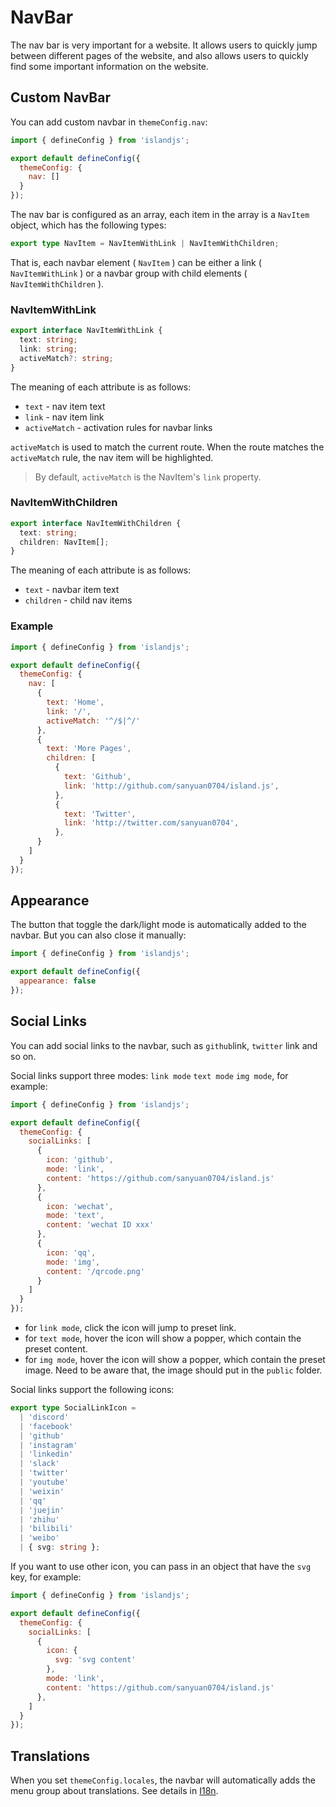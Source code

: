 # NavBar

The nav bar is very important for a website. It allows users to quickly jump between different pages of the website, and also allows users to quickly find some important information on the website.

## Custom NavBar

You can add custom navbar in `themeConfig.nav`:

```js
import { defineConfig } from 'islandjs';

export default defineConfig({
  themeConfig: {
    nav: []
  }
});
```

The nav bar is configured as an array, each item in the array is a `NavItem` object, which has the following types:

```ts
export type NavItem = NavItemWithLink | NavItemWithChildren;
```

That is, each navbar element ( `NavItem` ) can be either a link ( `NavItemWithLink` ) or a navbar group with child elements ( `NavItemWithChildren` ).

### NavItemWithLink

```ts
export interface NavItemWithLink {
  text: string;
  link: string;
  activeMatch?: string;
}
```

The meaning of each attribute is as follows:

- `text` - nav item text
- `link` - nav item link
- `activeMatch` - activation rules for navbar links

`activeMatch` is used to match the current route. When the route matches the `activeMatch` rule, the nav item will be highlighted.

> By default, `activeMatch` is the NavItem's `link` property.

### NavItemWithChildren

```ts
export interface NavItemWithChildren {
  text: string;
  children: NavItem[];
}
```

The meaning of each attribute is as follows:

- `text` - navbar item text
- `children` - child nav items

### Example

```js
import { defineConfig } from 'islandjs';

export default defineConfig({
  themeConfig: {
    nav: [
      {
        text: 'Home',
        link: '/',
        activeMatch: '^/$|^/'
      },
      {
        text: 'More Pages',
        children: [
          {
            text: 'Github',
            link: 'http://github.com/sanyuan0704/island.js',
          },
          {
            text: 'Twitter',
            link: 'http://twitter.com/sanyuan0704',
          },
      }
    ]
  }
});
```

## Appearance

The button that toggle the dark/light mode is automatically added to the navbar. But you can also close it manually:

```js
import { defineConfig } from 'islandjs';

export default defineConfig({
  appearance: false
});
```

## Social Links

You can add social links to the navbar, such as `github`link, `twitter` link and so on.

Social links support three modes: `link mode` `text mode` `img mode`, for example: 

```js
import { defineConfig } from 'islandjs';

export default defineConfig({
  themeConfig: {
    socialLinks: [
      {
        icon: 'github',
        mode: 'link',
        content: 'https://github.com/sanyuan0704/island.js'
      },
      {
        icon: 'wechat',
        mode: 'text',
        content: 'wechat ID xxx'
      },
      {
        icon: 'qq',
        mode: 'img',
        content: '/qrcode.png'
      }
    ]
  }
});
```

- for `link mode`, click the icon will jump to preset link.
- for `text mode`, hover the icon will show a popper, which contain the preset content.
- for `img mode`, hover the icon will show a popper, which contain the preset image. Need to be aware that, the image should put in the `public` folder.

Social links support the following icons: 

```ts
export type SocialLinkIcon =
  | 'discord'
  | 'facebook'
  | 'github'
  | 'instagram'
  | 'linkedin'
  | 'slack'
  | 'twitter'
  | 'youtube'
  | 'weixin'
  | 'qq'
  | 'juejin'
  | 'zhihu'
  | 'bilibili'
  | 'weibo'
  | { svg: string };
```

If you want to use other icon, you can pass in an object that have the `svg` key, for example:

```js
import { defineConfig } from 'islandjs';

export default defineConfig({
  themeConfig: {
    socialLinks: [
      {
        icon: {
          svg: 'svg content'
        },
        mode: 'link',
        content: 'https://github.com/sanyuan0704/island.js'
      },
    ]
  }
});
```

## Translations

When you set `themeConfig.locales`, the navbar will automatically adds the menu group about translations. See details in [I18n](/en/guide/i18n).
